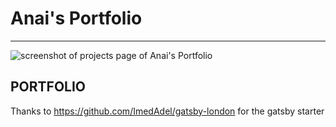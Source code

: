 # Anai's Portfolio

---

![screenshot of projects page of Anai's Portfolio](https://res.cloudinary.com/soggy-ink-games/image/upload/v1675034375/portfolio/MY-PORTFOLIO_ayex92.png)

## PORTFOLIO

Thanks to https://github.com/ImedAdel/gatsby-london for the gatsby starter
